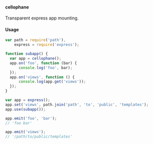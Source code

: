 #### cellophane
Transparent express app mounting.


#### Usage
```javascript
var path = require('path'),
    express = require('express');

function subapp() {
  var app = cellophane();
  app.on('foo', function (bar) {
      console.log('foo', bar);
  });
  app.on('views', function () {
      console.log(app.get('views'));
  });
}

var app = express();
app.set('views', path.join('path', 'to', 'public', 'templates');
app.use(subapp());

app.emit('foo', 'bar');
// 'foo bar'

app.emit('views');
// '/path/to/public/templates'

```